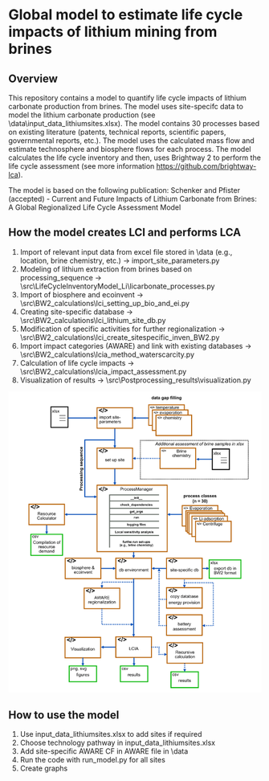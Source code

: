 # Global model to estimate life cycle impacts of lithium mining from brines

## Overview

This repository contains a model to quantify life cycle impacts of lithium carbonate production from brines. The model uses site-specifc data to model the lithium carbonate production 
(see \data\input_data_lithiumsites.xlsx). The model contains 30 processes based on existing literature (patents, technical reports, scientific papers, governmental reports, etc.). 
The model uses the calculated mass flow and estimate technosphere and biosphere flows for each process. 
The model calculates the life cycle inventory and then, uses Brightway 2 to perform the life cycle assessment (see more information https://github.com/brightway-lca). 

The model is based on the following publication: Schenker and Pfister (accepted) - Current and Future Impacts of Lithium Carbonate from Brines: A Global Regionalized Life Cycle Assessment Model 

## How the model creates LCI and performs LCA

1. Import of relevant input data from excel file stored in \data (e.g., location, brine chemistry, etc.) -> import_site_parameters.py
2. Modeling of lithium extraction from brines based on processing_sequence -> \src\LifeCycleInventoryModel_Li\licarbonate_processes.py
3. Import of biosphere and ecoinvent -> \src\BW2_calculations\lci_setting_up_bio_and_ei.py
4. Creating site-specific database -> \src\BW2_calculations\lci_lithium_site_db.py
5. Modification of specific activities for further regionalization -> \src\BW2_calculations\lci_create_sitespecific_inven_BW2.py
6. Import impact categories (AWARE) and link with existing databases -> \src\BW2_calculations\lcia_method_waterscarcity.py
7. Calculation of life cycle impacts -> \src\BW2_calculations\lcia_impact_assessment.py
8. Visualization of results -> \src\Postprocessing_results\visualization.py

![Alt text](data/Overview_of_python_code_SI_16072024.png)

## How to use the model
1. Use input_data_lithiumsites.xlsx to add sites if required
2. Choose technology pathway in input_data_lithiumsites.xlsx
3. Add site-specific AWARE CF in AWARE file in \data
5. Run the code with run_model.py for all sites
6. Create graphs
